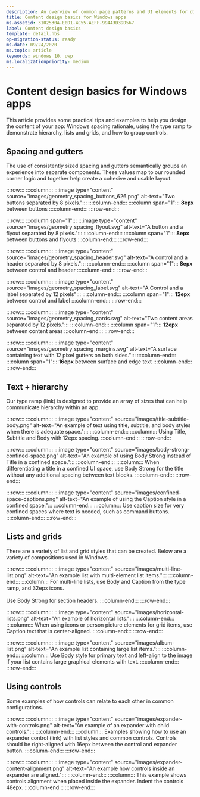 ```yaml
---
description: An overview of common page patterns and UI elements for displaying content in your Windows app.
title: Content design basics for Windows apps
ms.assetid: 3102530A-E0D1-4C55-AEFF-99443D39D567
label: Content design basics
template: detail.hbs
op-migration-status: ready
ms.date: 09/24/2020
ms.topic: article
keywords: windows 10, uwp
ms.localizationpriority: medium
---
```

# Content design basics for Windows apps

This article provides some practical tips and examples to help you design the content of your app: Windows spacing rationale, using the type ramp to demonstrate hierarchy, lists and grids, and how to group controls.

## Spacing and gutters

The use of consistently sized spacing and gutters semantically groups an experience into separate components. These values map to our rounded corner logic and together help create a cohesive and usable layout.

:::row:::
    :::column:::
        :::image type="content" source="images/geometry_spacing_buttons_626.png" alt-text="Two buttons separated by 8 pixels.":::
    :::column-end:::
    :::column span="1":::
        **8epx** between buttons
    :::column-end:::
:::row-end:::

:::row:::
    :::column span="1":::
        :::image type="content" source="images/geometry_spacing_flyout.svg" alt-text="A button and a flyout separated by 8 pixels.":::
    :::column-end:::
    :::column span="1":::
        **8epx** between buttons and flyouts
    :::column-end:::
:::row-end:::

:::row:::
    :::column:::
        :::image type="content" source="images/geometry_spacing_header.svg" alt-text="A control and a header separated by 8 pixels.":::
    :::column-end:::
    :::column span="1":::
        **8epx** between control and header
    :::column-end:::
:::row-end:::

:::row:::
    :::column:::
        :::image type="content" source="images/geometry_spacing_label.svg" alt-text="A Control and a label separated by 12 pixels":::
    :::column-end:::
    :::column span="1":::
        **12epx** between control and label
    :::column-end:::
:::row-end:::

:::row:::
    :::column:::
        :::image type="content" source="images/geometry_spacing_cards.svg" alt-text="Two content areas separated by 12 pixels.":::
    :::column-end:::
    :::column span="1":::
        **12epx** between content areas
    :::column-end:::
:::row-end:::

:::row:::
    :::column:::
        :::image type="content" source="images/geometry_spacing_margins.svg" alt-text="A surface containing text with 12 pixel gutters on both sides.":::
    :::column-end:::
    :::column span="1":::
        **16epx** between surface and edge text
    :::column-end:::
:::row-end:::

## Text + hierarchy

Our type ramp (link) is designed to provide an array of sizes that can help communicate hierarchy within an app.  

:::row:::
    :::column:::
        :::image type="content" source="images/title-subtitle-body.png" alt-text="An example of text using title, subtitle, and body styles when there is adequate space.":::
    :::column-end:::
    :::column:::
        Using Title, Subtitle and Body with 12epx spacing.
    :::column-end:::
:::row-end:::

:::row:::
    :::column:::
        :::image type="content" source="images/body-strong-confined-space.png" alt-text="An example of using Body Strong instead of Title in a confined space.":::
    :::column-end:::
    :::column:::
        When differentiating a title in a confined UI space, use Body Strong for the title without any additional spacing between text blocks.
    :::column-end:::
:::row-end:::

:::row:::
    :::column:::
        :::image type="content" source="images/confined-space-captions.png" alt-text="An example of using the Caption style in a confined space.":::
    :::column-end:::
    :::column:::
        Use caption size for very confined spaces where text is needed, such as command buttons.
    :::column-end:::
:::row-end:::

## Lists and grids

There are a variety of list and grid styles that can be created. Below are a variety of compositions used in Windows.

:::row:::
    :::column:::
        :::image type="content" source="images/multi-line-list.png" alt-text="An example list with multi-element list items.":::
    :::column-end:::
    :::column:::
        For multi-line lists, use Body and Caption from the type ramp, and 32epx icons.<br><br>Use Body Strong for section headers.
    :::column-end:::
:::row-end:::

:::row:::
    :::column:::
        :::image type="content" source="images/horizontal-lists.png" alt-text="An example of horizontal lists.":::
    :::column-end:::
    :::column:::
        When using icons or person picture elements for grid items, use Caption text that is center-aligned.
    :::column-end:::
:::row-end:::

:::row:::
    :::column:::
        :::image type="content" source="images/album-list.png" alt-text="An example list containing large list items.":::
    :::column-end:::
    :::column:::
         Use Body style for primary text and left-align to the image if your list contains large graphical elements with text.
    :::column-end:::
:::row-end:::

## Using controls

Some examples of how controls can relate to each other in common configurations.

:::row:::
    :::column:::
        :::image type="content" source="images/expander-with-controls.png" alt-text="An example of an expander with child controls.":::
    :::column-end:::
    :::column:::
        Examples showing how to use an expander control (link) with list styles and common controls. Controls should be right-aligned with 16epx between the control and expander button.
    :::column-end:::
:::row-end:::

:::row:::
    :::column:::
        :::image type="content" source="images/expander-content-alignment.png" alt-text="An example how controls inside an expander are aligned.":::
    :::column-end:::
    :::column:::
        This example shows controls alignment when placed inside the expander. Indent the controls 48epx.
    :::column-end:::
:::row-end:::
